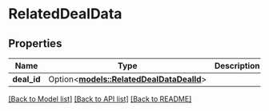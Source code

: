 # RelatedDealData

## Properties

Name | Type | Description | Notes
------------ | ------------- | ------------- | -------------
**deal_id** | Option<[**models::RelatedDealDataDealId**](RelatedDealData_DEAL_ID.md)> |  | [optional]

[[Back to Model list]](../README.md#documentation-for-models) [[Back to API list]](../README.md#documentation-for-api-endpoints) [[Back to README]](../README.md)


